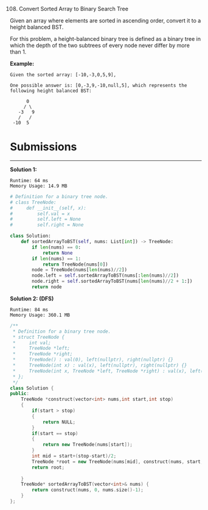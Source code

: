 108. Convert Sorted Array to Binary Search Tree

Given an array where elements are sorted in ascending order, convert it to a height balanced BST.

For this problem, a height-balanced binary tree is defined as a binary tree in which the depth of the two subtrees of every node never differ by more than 1.

**Example:**
```
Given the sorted array: [-10,-3,0,5,9],

One possible answer is: [0,-3,9,-10,null,5], which represents the following height balanced BST:

      0
     / \
   -3   9
   /   /
 -10  5
```

# Submissions
---
**Solution 1:**
```
Runtime: 64 ms
Memory Usage: 14.9 MB
```
```python
# Definition for a binary tree node.
# class TreeNode:
#     def __init__(self, x):
#         self.val = x
#         self.left = None
#         self.right = None

class Solution:
    def sortedArrayToBST(self, nums: List[int]) -> TreeNode:
        if len(nums) == 0:
            return None
        if len(nums) == 1:
            return TreeNode(nums[0])
        node = TreeNode(nums[len(nums)//2])
        node.left = self.sortedArrayToBST(nums[:len(nums)//2])
        node.right = self.sortedArrayToBST(nums[len(nums)//2 + 1:])
        return node
```

**Solution 2: (DFS)**
```
Runtime: 84 ms
Memory Usage: 360.1 MB
```
```c++
/**
 * Definition for a binary tree node.
 * struct TreeNode {
 *     int val;
 *     TreeNode *left;
 *     TreeNode *right;
 *     TreeNode() : val(0), left(nullptr), right(nullptr) {}
 *     TreeNode(int x) : val(x), left(nullptr), right(nullptr) {}
 *     TreeNode(int x, TreeNode *left, TreeNode *right) : val(x), left(left), right(right) {}
 * };
 */
class Solution {
public:
    TreeNode *construct(vector<int> nums,int start,int stop)
    {
        if(start > stop)
        {
            return NULL;
        }
        if(start == stop)
        {
            return new TreeNode(nums[start]);
        }
        int mid = start+(stop-start)/2;
        TreeNode *root = new TreeNode(nums[mid], construct(nums, start, mid-1), construct(nums, mid+1, stop));
        return root;
        
    }
    TreeNode* sortedArrayToBST(vector<int>& nums) {
        return construct(nums, 0, nums.size()-1);
    }
};
```